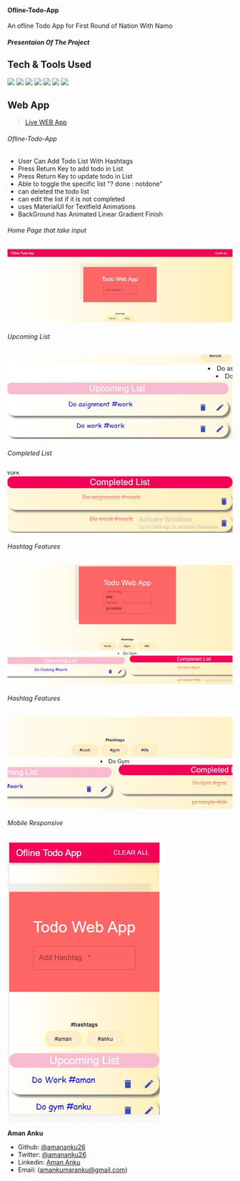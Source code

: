 #### Ofline-Todo-App
An ofline Todo App for First Round of Nation With Namo

##### Presentaion Of The Project

## Tech & Tools Used

<img src = "https://img.shields.io/badge/-HTML5-E34F26?style=flat&logo=html5&logoColor=white"> <img src = "https://img.shields.io/badge/-CSS3-1572B6?style=flat&logo=css3&logoColor=white"> <img src="https://img.shields.io/badge/-JavaScript-eed718?style=flat&logo=javascript&logoColor=ffffff"> <img src="https://img.shields.io/badge/-React-000000?style=flat&logo=react&logoColor=00c8ff">   <img src="https://img.shields.io/badge/-Node.js-3C873A?style=flat&logo=Node.js&logoColor=white">   <img src="http://img.shields.io/badge/-Git-F1502F?style=flat&logo=git&logoColor=FFFFFF">   <img src="http://img.shields.io/badge/-Github-000000?style=flat&logo=github&logoColor=FFFFFF"> 

## Web App

> [Live WEB App](https://5fd88924d35729b350fc7b7b--ofline-todo.netlify.app/)



###### Ofline-Todo-App

- User Can Add Todo List With Hashtags
- Press Return Key to add todo in List
- Press Return Key to update todo in List
- Able to toggle the specific list "? done : notdone"
- can deleted the todo list 
- can edit the list if it is not completed
- uses MaterialUI for Textfield Animations
- BackGround has Animated Linear Gradient Finish

###### Home Page that take input
![Page1](https://github.com/amananku26/Ofline-Todo-App/blob/main/assets/img1.jpg)
###### Upcoming List
![Page 2](https://github.com/amananku26/Ofline-Todo-App/blob/main/assets/img2.jpg)
###### Completed List
![Page 3](https://github.com/amananku26/Ofline-Todo-App/blob/main/assets/img3.jpg)
###### Hashtag Features
![Page 3](https://github.com/amananku26/Ofline-Todo-App/blob/main/assets/img4.jpg)
###### Hashtag Features
![Page 3](https://github.com/amananku26/Ofline-Todo-App/blob/main/assets/img5.jpg)
###### Mobile Responsive
![Page 3](https://github.com/amananku26/Ofline-Todo-App/blob/main/assets/img6.jpg)



 **Aman Anku**

- Github: [@amananku26](https://github.com/amananku26)
- Twitter: [@amananku26](https://twitter.com/amananku26)
- Linkedin: [Aman Anku](https://www.linkedin.com/in/amananku26)
- Email: (amankumaranku@gmail.com)



